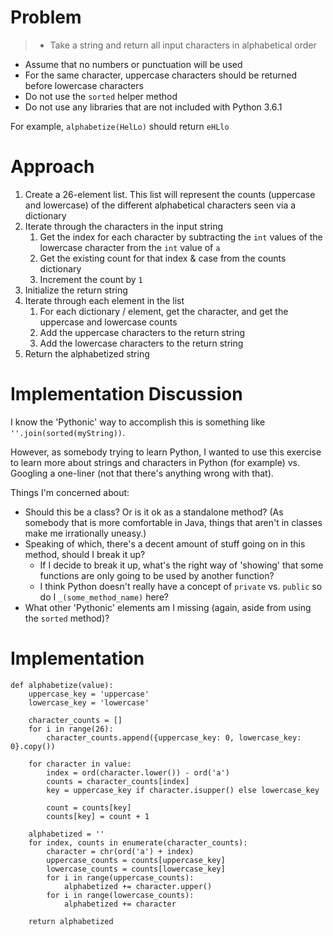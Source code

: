 # Problem

> * Take a string and return all input characters in alphabetical order
* Assume that no numbers or punctuation will be used
* For the same character, uppercase characters should be returned before lowercase characters
* Do not use the `sorted` helper method
* Do not use any libraries that are not included with Python 3.6.1

For example, `alphabetize(HelLo)` should return `eHLlo`

# Approach

1. Create a 26-element list. This list will represent the counts (uppercase 
   and lowercase) of the different alphabetical characters seen via a dictionary
2. Iterate through the characters in the input string
    1. Get the index for each character by subtracting the `int` values 
       of the lowercase character from the `int` value of `a`
    2. Get the existing count for that index & case from the counts 
       dictionary
    3. Increment the count by `1`
3. Initialize the return string
4. Iterate through each element in the list
    1. For each dictionary / element, get the character, and get the
       uppercase and lowercase counts
    2. Add the uppercase characters to the return string
    3. Add the lowercase characters to the return string
5. Return the alphabetized string

# Implementation Discussion

I know the 'Pythonic' way to accomplish this is something like 
`''.join(sorted(myString))`.

However, as somebody trying to learn Python, I wanted to use this exercise
to learn more about strings and characters in Python (for example) 
vs. Googling a one-liner (not that there's anything wrong with that).

Things I'm concerned about:

* Should this be a class? Or is it ok as a standalone method? (As 
  somebody that is more comfortable in Java, things that aren't in classes
  make me irrationally uneasy.)
* Speaking of which, there's a decent amount of stuff going on in this 
  method, should I break it up? 
  * If I decide to break it up, what's the right way of 'showing' that 
    some functions are only going to be used by another function? 
  * I think Python doesn't really have a concept of `private` vs. 
    `public` so do I `_(some_method_name)` here?
* What other 'Pythonic' elements am I missing (again, aside from using 
  the `sorted` method)?
    

# Implementation

<!-- language:lang-python -->
    
    def alphabetize(value):
        uppercase_key = 'uppercase'
        lowercase_key = 'lowercase'
    
        character_counts = []
        for i in range(26):
            character_counts.append({uppercase_key: 0, lowercase_key: 0}.copy())
    
        for character in value:
            index = ord(character.lower()) - ord('a')
            counts = character_counts[index]
            key = uppercase_key if character.isupper() else lowercase_key
    
            count = counts[key]
            counts[key] = count + 1
    
        alphabetized = ''
        for index, counts in enumerate(character_counts):
            character = chr(ord('a') + index)
            uppercase_counts = counts[uppercase_key]
            lowercase_counts = counts[lowercase_key]
            for i in range(uppercase_counts):
                alphabetized += character.upper()
            for i in range(lowercase_counts):
                alphabetized += character
    
        return alphabetized